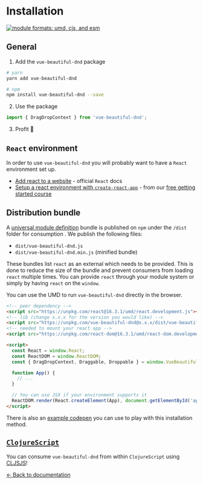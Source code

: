 # Installation

[![module formats: umd, cjs, and esm](https://img.shields.io/badge/module%20formats-umd%2c%20cjs%2c%20esm-green.svg?style=flat)](https://unpkg.com/vue-beautiful-dnd/dist/)

## General

1. Add the `vue-beautiful-dnd` package

```bash
# yarn
yarn add vue-beautiful-dnd

# npm
npm install vue-beautiful-dnd --save
```

2. Use the package

```js
import { DragDropContext } from 'vue-beautiful-dnd';
```

3. Profit 🕺

## `React` environment

In order to use `vue-beautiful-dnd` you will probably want to have a `React` environment set up.

- [Add react to a website](https://reactjs.org/docs/add-react-to-a-website.html) - official `React` docs
- [Setup a react environment with `create-react-app`](https://egghead.io/lessons/react-set-up-a-react-environment-with-create-react-app) - from our [free getting started course](https://egghead.io/courses/beautiful-and-accessible-drag-and-drop-with-vue-beautiful-dnd)

## Distribution bundle

A [universal module definition](https://github.com/umdjs/umd) bundle is published on `npm` under the `/dist` folder for consumption . We publish the following files:

- `dist/vue-beautiful-dnd.js`
- `dist/vue-beautiful-dnd.min.js` (minified bundle)

These bundles list `react` as an external which needs to be provided. This is done to reduce the size of the bundle and prevent consumers from loading `react` multiple times. You can provide `react` through your module system or simply by having `react` on the `window`.

You can use the UMD to run `vue-beautiful-dnd` directly in the browser.

```html
<!-- peer dependency -->
<script src="https://unpkg.com/react@16.3.1/umd/react.development.js"></script>
<!-- lib (change x.x.x for the version you would like) -->
<script src="https://unpkg.com/vue-beautiful-dnd@x.x.x/dist/vue-beautiful-dnd.js"></script>
<!-- needed to mount your react app -->
<script src="https://unpkg.com/react-dom@16.3.1/umd/react-dom.development.js"></script>

<script>
  const React = window.React;
  const ReactDOM = window.ReactDOM;
  const { DragDropContext, Draggable, Droppable } = window.VueBeautifulDnd;

  function App() {
    // ...
  }

  // You can use JSX if your environment supports it
  ReactDOM.render(React.createElement(App), document.getElementById('app'));
</script>
```

There is also an [example codepen](https://codepen.io/alexreardon/project/editor/ZyNMPo) you can use to play with this installation method.

## [`ClojureScript`](https://clojurescript.org/)

You can consume `vue-beautiful-dnd` from within `ClojureScript` using [CLJSJS](https://cljsjs.github.io/)!

[← Back to documentation](/README.md#documentation-)
